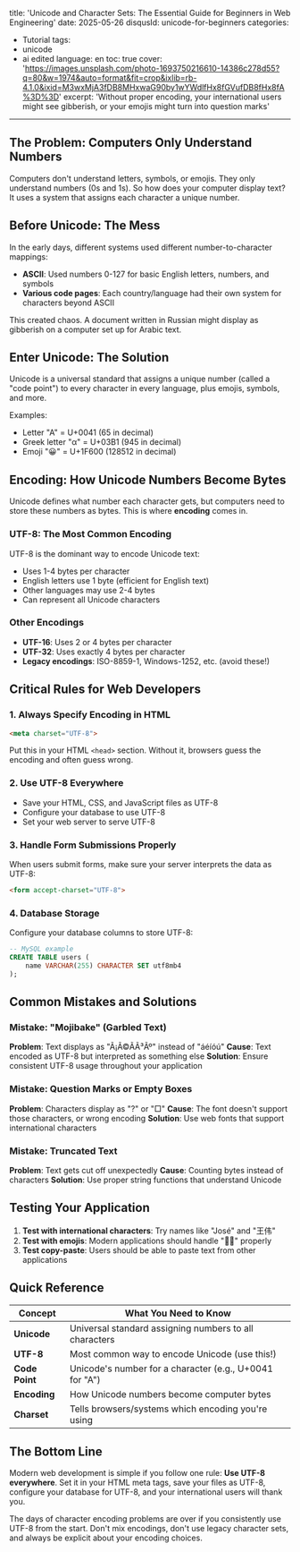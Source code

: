 title: 'Unicode and Character Sets: The Essential Guide for Beginners in Web Engineering'
date: 2025-05-26
disqusId: unicode-for-beginners
categories:
- Tutorial
tags:
- unicode
- ai edited
language: en
toc: true
cover: 'https://images.unsplash.com/photo-1693750216610-14386c278d55?q=80&w=1974&auto=format&fit=crop&ixlib=rb-4.1.0&ixid=M3wxMjA3fDB8MHxwaG90by1wYWdlfHx8fGVufDB8fHx8fA%3D%3D'
excerpt: 'Without proper encoding, your international users might see gibberish, or your emojis might turn into question marks'
---

## The Problem: Computers Only Understand Numbers

Computers don't understand letters, symbols, or emojis. They only understand numbers (0s and 1s). So how does your computer display text? It uses a system that assigns each character a unique number.

## Before Unicode: The Mess

In the early days, different systems used different number-to-character mappings:
- **ASCII**: Used numbers 0-127 for basic English letters, numbers, and symbols
- **Various code pages**: Each country/language had their own system for characters beyond ASCII

This created chaos. A document written in Russian might display as gibberish on a computer set up for Arabic text.

## Enter Unicode: The Solution

Unicode is a universal standard that assigns a unique number (called a "code point") to every character in every language, plus emojis, symbols, and more.

Examples:
- Letter "A" = U+0041 (65 in decimal)
- Greek letter "α" = U+03B1 (945 in decimal)  
- Emoji "😀" = U+1F600 (128512 in decimal)

## Encoding: How Unicode Numbers Become Bytes

Unicode defines what number each character gets, but computers need to store these numbers as bytes. This is where **encoding** comes in.

### UTF-8: The Most Common Encoding

UTF-8 is the dominant way to encode Unicode text:
- Uses 1-4 bytes per character
- English letters use 1 byte (efficient for English text)
- Other languages may use 2-4 bytes
- Can represent all Unicode characters

### Other Encodings
- **UTF-16**: Uses 2 or 4 bytes per character
- **UTF-32**: Uses exactly 4 bytes per character
- **Legacy encodings**: ISO-8859-1, Windows-1252, etc. (avoid these!)

## Critical Rules for Web Developers

### 1. Always Specify Encoding in HTML
```html
<meta charset="UTF-8">
```
Put this in your HTML `<head>` section. Without it, browsers guess the encoding and often guess wrong.

### 2. Use UTF-8 Everywhere
- Save your HTML, CSS, and JavaScript files as UTF-8
- Configure your database to use UTF-8
- Set your web server to serve UTF-8

### 3. Handle Form Submissions Properly
When users submit forms, make sure your server interprets the data as UTF-8:
```html
<form accept-charset="UTF-8">
```

### 4. Database Storage
Configure your database columns to store UTF-8:
```sql
-- MySQL example
CREATE TABLE users (
    name VARCHAR(255) CHARACTER SET utf8mb4
);
```

## Common Mistakes and Solutions

### Mistake: "Mojibake" (Garbled Text)
**Problem**: Text displays as "Ã¡Ã©Ã­Ã³Ãº" instead of "áéíóú"
**Cause**: Text encoded as UTF-8 but interpreted as something else
**Solution**: Ensure consistent UTF-8 usage throughout your application

### Mistake: Question Marks or Empty Boxes
**Problem**: Characters display as "?" or "□"
**Cause**: The font doesn't support those characters, or wrong encoding
**Solution**: Use web fonts that support international characters

### Mistake: Truncated Text
**Problem**: Text gets cut off unexpectedly
**Cause**: Counting bytes instead of characters
**Solution**: Use proper string functions that understand Unicode

## Testing Your Application

1. **Test with international characters**: Try names like "José" and "王伟"
2. **Test with emojis**: Modern applications should handle "👨‍💻" properly
3. **Test copy-paste**: Users should be able to paste text from other applications

## Quick Reference

| Concept | What You Need to Know |
|---------|----------------------|
| **Unicode** | Universal standard assigning numbers to all characters |
| **UTF-8** | Most common way to encode Unicode (use this!) |
| **Code Point** | Unicode's number for a character (e.g., U+0041 for "A") |
| **Encoding** | How Unicode numbers become computer bytes |
| **Charset** | Tells browsers/systems which encoding you're using |

## The Bottom Line

Modern web development is simple if you follow one rule: **Use UTF-8 everywhere**. Set it in your HTML meta tags, save your files as UTF-8, configure your database for UTF-8, and your international users will thank you.

The days of character encoding problems are over if you consistently use UTF-8 from the start. Don't mix encodings, don't use legacy character sets, and always be explicit about your encoding choices.